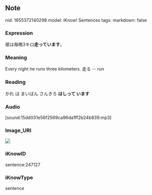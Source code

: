 ## Note
nid: 1655372140298
model: iKnow! Sentences
tags: 
markdown: false

### Expression
彼は毎晩3キロ<b>走っています</b>。

### Meaning
Every night he runs three kilometers.
走る -- run

### Reading
かれ は まいばん さんきろ <b>はしって います</b>

### Audio
[sound:15dd031e56f2569ca96da1ff2b24b839.mp3]

### Image_URI
<img src="9b154cc0e31c37021cc7296678b1ddbe.jpg">

### iKnowID
sentence:247127

### iKnowType
sentence
